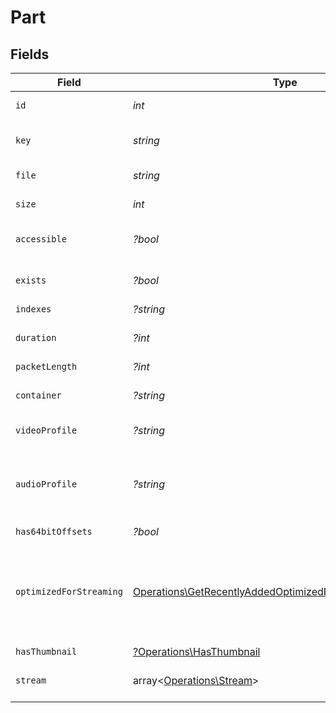 # Part


## Fields

| Field                                                                                                                           | Type                                                                                                                            | Required                                                                                                                        | Description                                                                                                                     | Example                                                                                                                         |
| ------------------------------------------------------------------------------------------------------------------------------- | ------------------------------------------------------------------------------------------------------------------------------- | ------------------------------------------------------------------------------------------------------------------------------- | ------------------------------------------------------------------------------------------------------------------------------- | ------------------------------------------------------------------------------------------------------------------------------- |
| `id`                                                                                                                            | *int*                                                                                                                           | :heavy_check_mark:                                                                                                              | Unique part identifier.                                                                                                         | 418385                                                                                                                          |
| `key`                                                                                                                           | *string*                                                                                                                        | :heavy_check_mark:                                                                                                              | Key to access this part.                                                                                                        | /library/parts/418385/1735864239/file.mkv                                                                                       |
| `file`                                                                                                                          | *string*                                                                                                                        | :heavy_check_mark:                                                                                                              | File path for the part.                                                                                                         | /mnt/Movies_1/W/Wicked (2024).mkv                                                                                               |
| `size`                                                                                                                          | *int*                                                                                                                           | :heavy_check_mark:                                                                                                              | File size in bytes.                                                                                                             | 30649952104                                                                                                                     |
| `accessible`                                                                                                                    | *?bool*                                                                                                                         | :heavy_minus_sign:                                                                                                              | Indicates if the part is accessible.                                                                                            | true                                                                                                                            |
| `exists`                                                                                                                        | *?bool*                                                                                                                         | :heavy_minus_sign:                                                                                                              | Indicates if the part exists.                                                                                                   | true                                                                                                                            |
| `indexes`                                                                                                                       | *?string*                                                                                                                       | :heavy_minus_sign:                                                                                                              | N/A                                                                                                                             | sd                                                                                                                              |
| `duration`                                                                                                                      | *?int*                                                                                                                          | :heavy_minus_sign:                                                                                                              | Duration of the part in milliseconds.                                                                                           | 9610350                                                                                                                         |
| `packetLength`                                                                                                                  | *?int*                                                                                                                          | :heavy_minus_sign:                                                                                                              | N/A                                                                                                                             | 188                                                                                                                             |
| `container`                                                                                                                     | *?string*                                                                                                                       | :heavy_minus_sign:                                                                                                              | Container format of the part.                                                                                                   | mkv                                                                                                                             |
| `videoProfile`                                                                                                                  | *?string*                                                                                                                       | :heavy_minus_sign:                                                                                                              | Video profile for the part.                                                                                                     | main 10                                                                                                                         |
| `audioProfile`                                                                                                                  | *?string*                                                                                                                       | :heavy_minus_sign:                                                                                                              | The audio profile used for the media (e.g., DTS, Dolby Digital, etc.).                                                          | dts                                                                                                                             |
| `has64bitOffsets`                                                                                                               | *?bool*                                                                                                                         | :heavy_minus_sign:                                                                                                              | N/A                                                                                                                             | false                                                                                                                           |
| `optimizedForStreaming`                                                                                                         | [Operations\GetRecentlyAddedOptimizedForStreaming1\|bool\|null](../../Models/Operations/GetRecentlyAddedOptimizedForStreaming.md) | :heavy_minus_sign:                                                                                                              | Has this media been optimized for streaming. NOTE: This can be 0, 1, false or true                                              |                                                                                                                                 |
| `hasThumbnail`                                                                                                                  | [?Operations\HasThumbnail](../../Models/Operations/HasThumbnail.md)                                                             | :heavy_minus_sign:                                                                                                              | N/A                                                                                                                             | 1                                                                                                                               |
| `stream`                                                                                                                        | array<[Operations\Stream](../../Models/Operations/Stream.md)>                                                                   | :heavy_minus_sign:                                                                                                              | An array of streams for this part.                                                                                              |                                                                                                                                 |